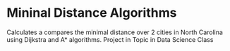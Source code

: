 # Mininal Distance Algorithms
Calculates a compares the minimal distance over 2 cities in North Carolina using Dijkstra and A* algorithms. Project in Topic in Data Science Class

